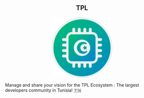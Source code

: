 <h2 align="center"><b>TPL</b></h2>
<div style="text-align:center" align="center"><img src="TPL LOGO ROUND.png" width="200" height="200" class="center" align="center"></div>


Manage and share your vision for the TPL Ecosystem : The largest developers community in Tunisia! 🇹🇳
